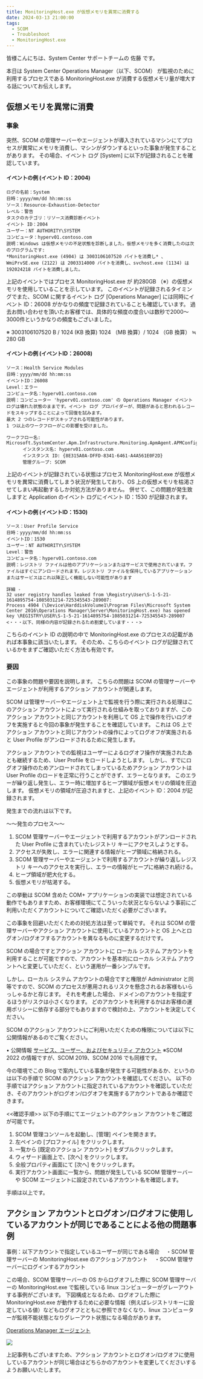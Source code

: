 ```yaml
---
title: MonitoringHost.exe が仮想メモリを異常に消費する
date: 2024-03-13 21:00:00
tags:
  - SCOM
  - Troubleshoot
  - MonitoringHost.exe
---
```


<!-- more -->
皆様こんにちは、System Center サポートチームの 佐藤 です。

本日は System Center Operations Manager（以下、SCOM） が監視のために利用するプロセスである MonitoringHost.exe が消費する仮想メモリ量が増大する話についてお伝えします。

## 仮想メモリを異常に消費
### 事象
突然、SCOM の管理サーバーやエージェントが導入されているマシンにてプロセスが異常にメモリを消費し、マシンがダウンするといった事象が発生することがあります。
その場合、イベント ログ [System] に以下が記録されることを確認しています。

#### イベントの例 (イベント ID：2004)
```
ログの名前：System
日時：yyyy/mm/dd hh:mm:ss 
ソース：Resource-Exhaustion-Detector
レベル：警告
タスクのカテゴリ：リソース消費診断イベント
イベント ID：2004
ユーザー：NT AUTHORITY\SYSTEM
コンピュータ：hyperv01.contoso.com
説明：Windows は仮想メモリの不足状態を診断しました。仮想メモリを多く消費したのは次のプログラムです:
*MonitoringHost.exe (4904) は 3003106107520 バイトを消費し* 、WmiPrvSE.exe (2122) は 2003314000 バイトを消費し、svchost.exe (1134) は 192024218 バイトを消費しました。
```

上記のイベントではプロセス MonitoringHost.exe が 約280GB （※）の仮想メモリを使用していることを示しています。
このイベントが記録されるタイミングでまた、SCOM に関するイベント ログ [Operations Manager] には同時にイベント ID：26008 がかなりの頻度で記録されていることも確認しています。
過去お問い合わせを頂いたお客様では、具体的な頻度の度合いは数秒で2000～3000件というかなりの頻度もございました。

※ 3003106107520 B / 1024 (KB 換算) 1024 （MB 換算）/ 1024  （GB 換算） ≒ 280 GB

#### イベントの例 (イベントID：26008)

```
ソース：Health Service Modules
日時：yyyy/mm/dd hh:mm:ss
イベントID：26008
Level：エラー
コンピュータ名：hyperv01.contoso.com
説明：コンピューター 'hyperv01.contoso.com' の Operations Manager イベント ログは壊れた状態のままです。イベント ログ プロバイダーが、問題があると思われるレコードをスキップすることによって回復を試みます。
最大 2 つのレコードがスキップされる可能性があります。
1 つ以上のワークフローがこの影響を受けました。

ワークフロー名: Microsoft.SystemCenter.Apm.Infrastructure.Monitoring.ApmAgent.APMConfigurationConflict.Monitor
      インスタンス名: hyperv01.contoso.com
      インスタンス ID: {8E315A0A-DFFD-8341-6461-A4A561E0F2D}
      管理グループ: SCOM
```

上記のイベントが記録されている状態はプロセス MonitoringHost.exe が仮想メモリを異常に消費してしまう状況が発生しており、OS 上の仮想メモリを枯渇させてしまい再起動するしか対処方法がありません。
併せて、この問題が発生致しますと Application のイベント ログにイベント ID：1530 が記録されます。

#### イベントの例 (イベントID：1530)

```
ソース：User Profile Service
日時：yyyy/mm/dd hh:mm:ss
イベントID：1530
ユーザー：NT AUTHORITY\SYSTEM
Level：警告
コンピュータ名：hyperv01.contoso.com
説明：レジストリ ファイルは他のアプリケーションまたはサービスで使用されています。ファイルはすぐにアンロードされます。レジストリ ファイルを保持しているアプリケーションまたはサービスはこれ以降正しく機能しない可能性があります

詳細 -
32 user registry handles leaked from \Registry\User\S-1-5-21-1614895754-1085031214-725345543-289007:
Process 4904 (\Device\HarddiskVolume1\Program Files\Microsoft System Center 2016\Operations Manager\Server\MonitoringHost.exe) has opened key \REGISTRY\USER\S-1-5-21-1614895754-1085031214-725345543-289007
<・・・以下、同様の内容が記録されるため割愛しています・・・>
```

こちらのイベント ID の説明の中で MonitoringHost.exe  のプロセスの記載があれば本事象に該当いたします。
そのため、こちらのイベント ログが記録されているかをまずご確認いただく方法も有効です。


### 要因
この事象の問題や要因を説明します。
こちらの問題は SCOM の管理サーバーやエージェントが利用するアクション アカウントが関連します。

SCOM は管理サーバーやエージェント上で監視を行う際に実行される処理はこのアクション アカウントによって実行される仕組みを取っておりますが、このアクション アカウントと同じアカウントを利用して OS 上で操作を行いログオフを実施すると今回の事象が発生することを確認しています。
これは OS 上でアクション アカウントと同じアカウントの操作によってログオフが実施されると User Profile がアンロードされるために発生します。

アクション アカウントでの監視はユーザーによるログオフ操作が実施されたあとも継続するため、User Profile をロードしようとします。
しかし、すでにログオフ操作のためアンロードされてしまっているためアクション アカウントは User Profile のロードを正常に行うことができず、エラーとなります。
このエラーが繰り返し発生し、エラー時に増加するヒープ領域が仮想メモリの領域を圧迫します。
仮想メモリの領域が圧迫されますと、上記のイベント ID：2004 が記録されます。

発生までの流れは以下です。

～～発生のプロセス～～
1. SCOM 管理サーバーやエージェントで利用するアカウントがアンロードされた User Profile に含まれていたレジストリ キーにアクセスしようとする。
2. アクセスが失敗し、エラーに関連する情報がヒープ領域に格納される。
3. SCOM 管理サーバーやエージェントで利用するアカウントが繰り返しレジストリ キーへのアクセスを実行し、エラーの情報がヒープに格納され続ける。
4. ヒープ領域が肥大化する。
5. 仮想メモリが枯渇する。


この挙動は SCOM 含めた COM+ アプリケーションの実装では想定されている動作でもありますため、お客様環境にてこういった状況とならないよう事前にご利用いただくアカウントについてご確認いただく必要がございます。

この事象を回避いただくための対処方法は至って単純です。
それは SCOM の管理サーバーやアクション アカウントに使用しているアカウントと OS 上へとログオン/ログオフするアカウントを異なるものに変更するだけです。

SCOM の場合ですとアクション アカウントに ローカル システム アカウントを利用することが可能ですので、アカウントを基本的にローカル システム アカウントへと変更していただく、という運用が一番シンプルです。

しかし、ローカル システム アカウントの場合ですと権限が Administrator と同等ですので、SCOM のプロセスが悪用されるリスクを懸念されるお客様もいらっしゃるかと存じます。
それを考慮した場合、ドメインのアカウントを指定するほうがリスクは小さくなります。
どのアカウントを利用するかはお客様の運用ポリシーに依存する部分でもありますので検討の上、アカウントを決定してください。

SCOM のアクション アカウントにご利用いただくための権限については以下に公開情報があるのでご覧ください。

• 公開情報
[サービス、ユーザー、およびセキュリティ アカウント](https://learn.microsoft.com/ja-jp/system-center/scom/plan-security-accounts?view=sc-om-2022)
※SCOM 2022 の情報ですが、SCOM 2019、SCOM 2016 でも同様です。


今の環境でこの Blog で案内している事象が発生する可能性があるか、というのは以下の手順で SCOM のアクション アカウントを確認してください。
以下の手順ではアクション アカウントに指定されているアカウントを確認していただき、そのアカウントがログオン/ログオフを実施するアカウントであるか確認できます。

<<確認手順>>
以下の手順にてエージェントのアクション アカウントをご確認が可能です。

1. SCOM 管理コンソールを起動し、[管理] ペインを開きます。
2. 左ペインの [プロファイル] をクリックします。
3. 一覧から [既定のアクション アカウント] をダブルクリックします。
4. ウィザード画面上で、[次へ] をクリックします。
5. 全般プロパティ画面にて [次へ] をクリックします。
6. 実行アカウント画面に一覧から、問題が発生している SCOM 管理サーバー や SCOM エージェントに設定されているアカウント名を確認します。


手順は以上です。

## アクション アカウントとログオン/ログオフに使用しているアカウントが同じであることによる他の問題事例

事例：以下アカウントで指定しているユーザーが同じである場合
　・SCOM 管理サーバーの  MonitoringHost.exe のアクションアカウント
　・SCOM 管理サーバーにログインするアカウント

この場合、SCOM 管理サーバーの OS からログオフした際に SCOM 管理サーバーの  MonitoringHost.exe で監視している linux コンピューターがグレーアウトする事例がございます。
下図構成となるため、ログオフした際に MonitoringHost.exe が動作するために必要な情報（例えばレジストリキーに設定している値）などもログオフとともに参照できなくなり、linux コンピューターが監視不能状態となりグレーアウト状態になる場合があります。

[Operations Manager エージェント](https://learn.microsoft.com/ja-jp/system-center/scom/plan-planning-agent-deployment?view=sc-om-2022&tabs=Windows#linuxunix-agent)


![](SCOM_highmemory_MonitoringHost/0101.png)

上記事例もございますため、アクション アカウントとログオン/ログオフに使用しているアカウントが同じ場合はどちらかのアカウントを変更してくださいするようお願いいたします。


